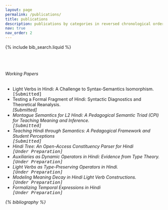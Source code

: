 ```yaml
---
layout: page
permalink: /publications/
title: publications
description: publications by categories in reversed chronological order.
nav: true
nav_order: 2
---
```



<!-- Bibsearch Feature -->
{% include bib_search.liquid %}

<!-- Space for clarity -->
<br><br>

<!-- Working Papers Section -->
###### Working Papers

<ul>
  <li>Light Verbs in Hindi: A Challenge to Syntax-Semantics Isomorphism.</li><tt>[Submitted]</tt>
  <li>Testing a Formal Fragment of Hindi: Syntactic Diagnostics and Theoretical Reanalysis.</li><i>[Submitted]</tt>
  <li>Montague Semantics for L2 Hindi: A Pedagogical Semantic Triad (CPI) for Teaching Meaning and Inference.</li><tt>[Submitted]</tt>
  <li>Teaching Hindi through Semantics: A Pedagogical Framework and Student Perceptions</li><tt>[Submitted]</tt>

  <br>
  <li>Hindi Tree: An Open-Access Constituency Parser for Hindi</li><tt>[Under Preparation]</tt>
  <li>Auxiliaries as Dynamic Operators in Hindi: Evidence from Type Theory.</li><tt>[Under Preparation]</tt>
  <li>Light Verbs as Type-Preserving Operators in Hindi.</li><tt>[Under Preparation]</tt>
  <li>Modeling Meaning Decay in Hindi Light Verb Constructions.</li><tt>[Under Preparation]</tt>
  <li>Formalizing Temporal Expressions in Hindi</li><tt>[Under Preparation]</tt>
</ul>


<!-- _pages/publications.md -->
<div class="publications">

{% bibliography %}

</div>


